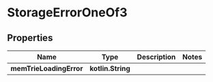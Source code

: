 
# StorageErrorOneOf3

## Properties
| Name | Type | Description | Notes |
| ------------ | ------------- | ------------- | ------------- |
| **memTrieLoadingError** | **kotlin.String** |  |  |



